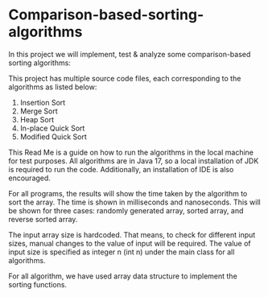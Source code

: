 # Comparison-based-sorting-algorithms

In this project we will implement, test &amp; analyze some comparison-based sorting algorithms:

This project has multiple source code files, each corresponding to the algorithms as listed below:

1.	Insertion Sort
2.	Merge Sort
3.	Heap Sort
4.	In-place Quick Sort
5.	Modified Quick Sort

This Read Me is a guide on how to run the algorithms in the local machine for test purposes.
All algorithms are in Java 17, so a local installation of JDK is required to run the code. Additionally, an installation of IDE is also encouraged.

For all programs, the results will show the time taken by the algorithm to sort the array. The time is shown in milliseconds and nanoseconds. This will be shown for three cases: randomly generated array, sorted array, and reverse sorted array.

The input array size is hardcoded. That means, to check for different input sizes, manual changes to the value of input will be required. The value of input size is specified as integer n (int n) under the main class for all algorithms.

For all algorithm, we have used array data structure to implement the sorting functions.
